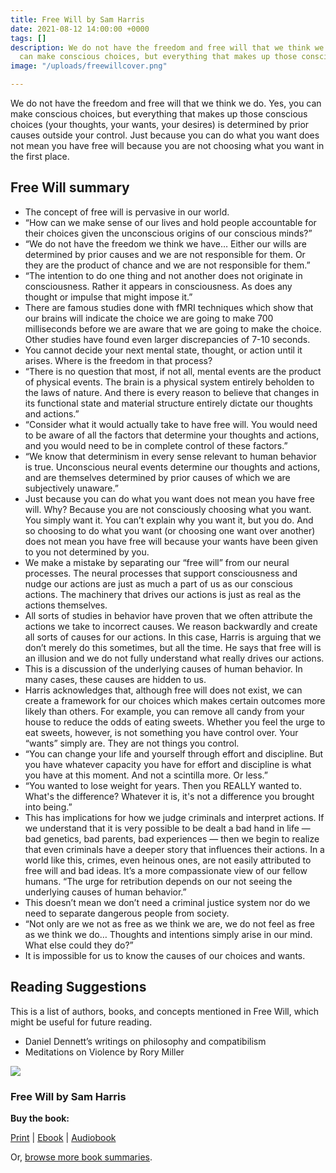 ```yaml
---
title: Free Will by Sam Harris
date: 2021-08-12 14:00:00 +0000
tags: []
description: We do not have the freedom and free will that we think we do. Yes, you
  can make conscious choices, but everything that makes up those conscious choices
image: "/uploads/freewillcover.png"

---
```

We do not have the freedom and free will that we think we do. Yes, you can make conscious choices, but everything that makes up those conscious choices (your thoughts, your wants, your desires) is determined by prior causes outside your control. Just because you can do what you want does not mean you have free will because you are not choosing what you want in the first place.

## Free Will summary

* The concept of free will is pervasive in our world.
* “How can we make sense of our lives and hold people accountable for their choices given the unconscious origins of our conscious minds?”
* “We do not have the freedom we think we have… Either our wills are determined by prior causes and we are not responsible for them. Or they are the product of chance and we are not responsible for them.”
* “The intention to do one thing and not another does not originate in consciousness. Rather it appears in consciousness. As does any thought or impulse that might impose it.”
* There are famous studies done with fMRI techniques which show that our brains will indicate the choice we are going to make 700 milliseconds before we are aware that we are going to make the choice. Other studies have found even larger discrepancies of 7-10 seconds.
* You cannot decide your next mental state, thought, or action until it arises. Where is the freedom in that process?
* “There is no question that most, if not all, mental events are the product of physical events. The brain is a physical system entirely beholden to the laws of nature. And there is every reason to believe that changes in its functional state and material structure entirely dictate our thoughts and actions.”
* “Consider what it would actually take to have free will. You would need to be aware of all the factors that determine your thoughts and actions, and you would need to be in complete control of these factors.”
* “We know that determinism in every sense relevant to human behavior is true. Unconscious neural events determine our thoughts and actions, and are themselves determined by prior causes of which we are subjectively unaware.”
* Just because you can do what you want does not mean you have free will. Why? Because you are not consciously choosing what you want. You simply want it. You can’t explain why you want it, but you do. And so choosing to do what you want (or choosing one want over another) does not mean you have free will because your wants have been given to you not determined by you.
* We make a mistake by separating our “free will” from our neural processes. The neural processes that support consciousness and nudge our actions are just as much a part of us as our conscious actions. The machinery that drives our actions is just as real as the actions themselves.
* All sorts of studies in behavior have proven that we often attribute the actions we take to incorrect causes. We reason backwardly and create all sorts of causes for our actions. In this case, Harris is arguing that we don’t merely do this sometimes, but all the time. He says that free will is an illusion and we do not fully understand what really drives our actions.
* This is a discussion of the underlying causes of human behavior. In many cases, these causes are hidden to us.
* Harris acknowledges that, although free will does not exist, we can create a framework for our choices which makes certain outcomes more likely than others. For example, you can remove all candy from your house to reduce the odds of eating sweets. Whether you feel the urge to eat sweets, however, is not something you have control over. Your “wants” simply are. They are not things you control.
* “You can change your life and yourself through effort and discipline. But you have whatever capacity you have for effort and discipline is what you have at this moment. And not a scintilla more. Or less.”
* “You wanted to lose weight for years. Then you REALLY wanted to. What's the difference? Whatever it is, it's not a difference you brought into being.”
* This has implications for how we judge criminals and interpret actions. If we understand that it is very possible to be dealt a bad hand in life — bad genetics, bad parents, bad experiences — then we begin to realize that even criminals have a deeper story that influences their actions. In a world like this, crimes, even heinous ones, are not easily attributed to free will and bad ideas. It’s a more compassionate view of our fellow humans. “The urge for retribution depends on our not seeing the underlying causes of human behavior.”
* This doesn’t mean we don’t need a criminal justice system nor do we need to separate dangerous people from society.
* “Not only are we not as free as we think we are, we do not feel as free as we think we do… Thoughts and intentions simply arise in our mind. What else could they do?”
* It is impossible for us to know the causes of our choices and wants.

## Reading Suggestions

This is a list of authors, books, and concepts mentioned in Free Will, which might be useful for future reading.

* Daniel Dennett’s writings on philosophy and compatibilism
* Meditations on Violence by Rory Miller

![](https://jamesclear.com/wp-content/uploads/2015/12/FreeWill-by-SamHarris.jpg)

### Free Will by Sam Harris

**Buy the book:**

 [Print](https://jamesclear.com/book/free-will) | [Ebook](https://jamesclear.com/ebook/free-will) | [Audiobook](https://jamesclear.com/audiobook/free-will)

Or, [browse more book summaries](https://bakarimustafa.com/book-summaries).